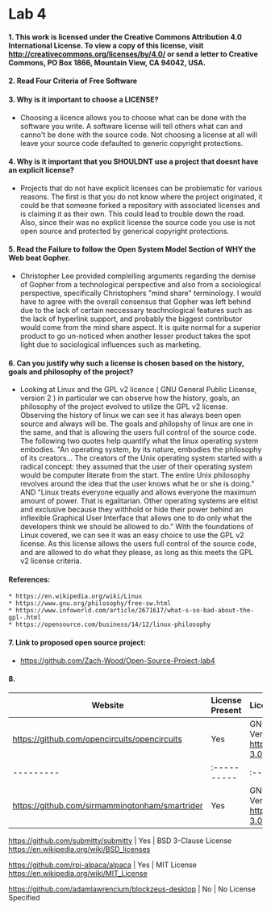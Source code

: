 # Lab 4

#### 1. This work is licensed under the Creative Commons Attribution 4.0 International License. To view a copy of this license, visit http://creativecommons.org/licenses/by/4.0/ or send a letter to Creative Commons, PO Box 1866, Mountain View, CA 94042, USA.


####  2. Read Four Criteria of Free Software



####  3. Why is it important to choose a LICENSE?
* Choosing a licence allows you to choose what can be done with the software you write. A software license will tell others what can and canno't be done with the    source code. Not choosing a license at all will leave your source code defaulted to generic copyright protections. 
    
    
####  4. Why is it important that you SHOULDNT use a project that doesnt have an explicit license?
* Projects that do not have explicit licenses can be problematic for various reasons. The first is that you do not know where the project originated, it could be that someone forked a repository with associated licenses and is claiming it as their own. This could lead to trouble down the road. Also, since their was no explicit license the source code you use is not open source and protected by generical copyright protections. 
    
    
    
####  5. Read the Failure to follow the Open System Model Section of WHY the Web beat Gopher.
* Christopher Lee provided complelling arguments regarding the demise of Gopher from a technological perspective and also from a sociological perspective, specifically Christophers "mind share" terminology. I would have to agree with the overall consensus that Gopher was left behind due to the lack of certain neccessary teachnological features such as the lack of hyperlink support, and probably the biggest contributor would come from the mind share aspect. It is quite normal for a superior product to go un-noticed when another lesser product takes the spot light due to sociological influences such as marketing. 
    
    
    
####  6. Can you justify why such a license is chosen based on the history, goals and philosophy of the project?
*  Looking at Linux and the GPL v2 licence ( GNU General Public License, version 2 ) in particular we can observe how the history, goals, an philosophy of the project evolved to utilize the GPL v2 license. Observing the history of linux we can see it has always been open source and always will be. The goals and philopshy of linux are one in the same, and that is allowing the users full control of the source code. The following two quotes help quantify what the linux operating system embodies. "An operating system, by its nature, embodies the philosophy of its creators... The creators of the Unix operating system started with a radical concept: they assumed that the user of their operating system would be computer literate from the start. The entire Unix philosophy revolves around the idea that the user knows what he or she is doing." AND "Linux treats everyone equally and allows everyone the maximum amount of power. That is egalitarian. Other operating systems are elitist and exclusive because they withhold or hide their power behind an inflexible Graphical User Interface that allows one to do only what the developers think we should be allowed to do." With the foundations of Linux covered, we can see it was an easy choice to use the GPL v2 license. As this license allows the users full control of the source code, and are allowed to do what they please, as long as this meets the GPL v2 license criteria.
    
 ####    References:
    * https://en.wikipedia.org/wiki/Linux
    * https://www.gnu.org/philosophy/free-sw.html
    * https://www.infoworld.com/article/2671617/what-s-so-bad-about-the-gpl-.html
    * https://opensource.com/business/14/12/linux-philosophy


#### 7. Link to proposed open source project: 
* https://github.com/Zach-Wood/Open-Source-Project-lab4

      



####  8. 

Website | License Present | License
---------|:----------|:-------
https://github.com/opencircuits/opencircuits | Yes | GNU General Public License Version 3 https://www.gnu.org/licenses/gpl-3.0.en.html
---------|:----------|:-------
https://github.com/sirmammingtonham/smartrider | Yes | GNU General Public License Version 3 https://www.gnu.org/licenses/gpl-3.0.en.html

https://github.com/submitty/submitty | Yes | BSD 3-Clause License https://en.wikipedia.org/wiki/BSD_licenses

https://github.com/rpi-alpaca/alpaca | Yes | MIT License https://en.wikipedia.org/wiki/MIT_License

https://github.com/adamlawrencium/blockzeus-desktop | No | No License Specified 

